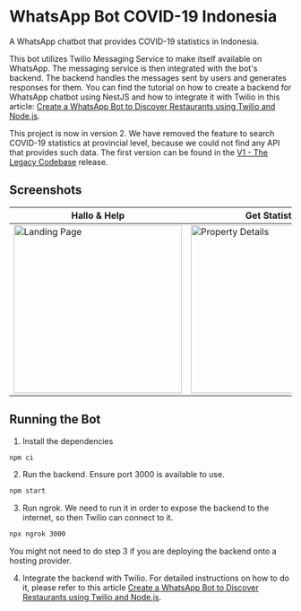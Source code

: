 # WhatsApp Bot COVID-19 Indonesia

A WhatsApp chatbot that provides COVID-19 statistics in Indonesia.

This bot utilizes Twilio Messaging Service to make itself available on WhatsApp. The messaging service is then integrated with the bot's backend. The backend handles the messages sent by users and generates responses for them. You can find the tutorial on how to create a backend for WhatsApp chatbot using NestJS and how to integrate it with Twilio in this article: [Create a WhatsApp Bot to Discover Restaurants using Twilio and Node.js](https://www.twilio.com/blog/whatsapp-bot-discover-restaurants-twilio-node-js).

This project is now in version 2. We have removed the feature to search COVID-19 statistics at provincial level, because we could not find any API that provides such data. The first version can be found in the [V1 - The Legacy Codebase](https://github.com/mramirid/whatsapp-bot-covid/releases/tag/v1) release.

## Screenshots

| Hallo & Help                                                                                                                                                                                                                  | Get Statistics                                                                                                                                                                                                                    |
| ----------------------------------------------------------------------------------------------------------------------------------------------------------------------------------------------------------------------------- | --------------------------------------------------------------------------------------------------------------------------------------------------------------------------------------------------------------------------------- |
| <img src="https://res.cloudinary.com/mramirid/image/upload//fl_attachment:IMG_20230514_063209_kyxxqh//v1684021458/whatsapp-bot-covid-indonesia/IMG_20230514_063209_kyxxqh.jpg?_s=public-apps" alt="Landing Page" width="300"> | <img src="https://res.cloudinary.com/mramirid/image/upload//fl_attachment:IMG_20230514_063253_kjzehs//v1684021461/whatsapp-bot-covid-indonesia/IMG_20230514_063253_kjzehs.jpg?_s=public-apps" width="300" alt="Property Details"> |

## Running the Bot

1. Install the dependencies

```bash
npm ci
```

2.  Run the backend. Ensure port 3000 is available to use.

```bash
npm start
```

3. Run ngrok. We need to run it in order to expose the backend to the internet, so then Twilio can connect to it.

```bash
npx ngrok 3000
```

You might not need to do step 3 if you are deploying the backend onto a hosting provider.

4. Integrate the backend with Twilio. For detailed instructions on how to do it, please refer to this article [Create a WhatsApp Bot to Discover Restaurants using Twilio and Node.js](https://www.twilio.com/blog/whatsapp-bot-discover-restaurants-twilio-node-js).
